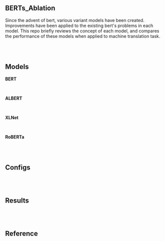 ## BERTs_Ablation
Since the advent of bert, various variant models have been created. Improvements have been applied to the existing bert's problems in each model.
This repo briefly reviews the concept of each model, and compares the performance of these models when applied to machine translation task.

<br>
<br>

## Models

**BERT**

<br>

**ALBERT**

<br>

**XLNet**

<br>

**RoBERTa**

<br>
<br>

## Configs

<br>
<br>

## Results

<br>
<br>

## Reference

<br>
